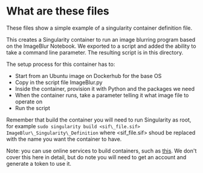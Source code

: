 # What are these files

These files show a simple example of a singularity container definition file.

This creates a Singularity container to run an image blurring program based on
the ImageBlur Notebook. We exported to a script and added the ability to take
a command line parameter. The resulting script is in this directory.

The setup process for this container has to:
* Start from an Ubuntu image on Dockerhub for the base OS
* Copy in the script file ImageBlur.py
* Inside the container, provision it with Python and the packages we need
* When the container runs, take a parameter telling it what image file to operate on
* Run the script

Remember that build the container you will need to run Singularity as root, for example
`sudo singularity build <sif\_file.sif> ImageBlur\_Singularity\_Definition` where <sif\_file.sif>
shoud be replaced with the name you want the container to have. 

Note: you can use online services to build containers, such as [this](https://cloud.sylabs.io/builder). 
We don't cover this here in detail, but do note you will need to get an account
and generate a token to use it.

